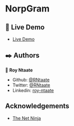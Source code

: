 # NorpGram

## 🔴 Live Demo

- [Live Demo](https://norp-gram.netlify.app/)

## ✒️  Authors

👤 **Roy Ntaate**

- Github: [@RNtaate](https://github.com/RNtaate)
- Twitter: [@RNtaate](https://twitter.com/RNtaate)
- Linkedin: [roy-ntaate](https://linkedin.com/in/roy-ntaate)

## Acknowledgements

- [The Net Ninja](https://www.youtube.com/channel/UCW5YeuERMmlnqo4oq8vwUpg)